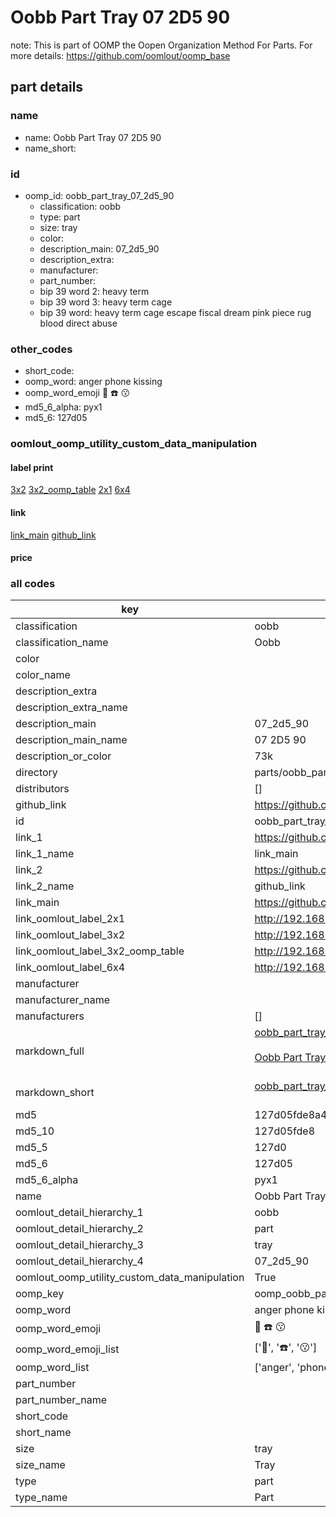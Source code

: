 # Oobb Part Tray 07 2D5 90  

note: This is part of OOMP the Oopen Organization Method For Parts. For more details: https://github.com/oomlout/oomp_base

##  part details





### name
* name: Oobb Part Tray 07 2D5 90
* name_short: 
### id
* oomp_id: oobb_part_tray_07_2d5_90
  * classification: oobb
  * type: part
  * size: tray
  * color: 
  * description_main: 07_2d5_90
  * description_extra: 
  * manufacturer: 
  * part_number: 
  * bip 39 word 2: heavy term
  * bip 39 word 3: heavy term cage
  * bip 39 word: heavy term cage escape fiscal dream pink piece rug blood direct abuse

### other_codes
* short_code: 
* oomp_word: anger phone kissing
* oomp_word_emoji :anger: :phone: :kissing:
* md5_6_alpha: pyx1
* md5_6: 127d05






### oomlout_oomp_utility_custom_data_manipulation
#### label print
[3x2](http://192.168.1.245:1112/?label=oomp%20pyx1)
[3x2_oomp_table](http://192.168.1.107:1112/?label=oomp%20pyx1)
[2x1](http://192.168.1.242:1112/?label=oomp%20pyx1)
[6x4](http://192.168.1.55:1112/?label=oomp%20pyx1)    

#### link

[link_main](https://github.com/oomlout/oomlout_oomp_current_version_messy/tree/main/parts/oobb_part_tray_07_2d5_90) [github_link](https://github.com/oomlout/oomlout_oomp_part_src/tree/main/parts/oobb_part_tray_07_2d5_90)                             

#### price







### all codes 
| key | value |  
| --- | --- |  
| classification | oobb |  
| classification_name | Oobb |  
| color |  |  
| color_name |  |  
| description_extra |  |  
| description_extra_name |  |  
| description_main | 07_2d5_90 |  
| description_main_name | 07 2D5 90 |  
| description_or_color | 73k |  
| directory | parts/oobb_part_tray_07_2d5_90 |  
| distributors | [] |  
| github_link | https://github.com/oomlout/oomlout_oomp_part_src/tree/main/parts/oobb_part_tray_07_2d5_90 |  
| id | oobb_part_tray_07_2d5_90 |  
| link_1 | https://github.com/oomlout/oomlout_oomp_current_version_messy/tree/main/parts/oobb_part_tray_07_2d5_90 |  
| link_1_name | link_main |  
| link_2 | https://github.com/oomlout/oomlout_oomp_part_src/tree/main/parts/oobb_part_tray_07_2d5_90 |  
| link_2_name | github_link |  
| link_main | https://github.com/oomlout/oomlout_oomp_current_version_messy/tree/main/parts/oobb_part_tray_07_2d5_90 |  
| link_oomlout_label_2x1 | http://192.168.1.242:1112/?label=oomp%20pyx1 |  
| link_oomlout_label_3x2 | http://192.168.1.245:1112/?label=oomp%20pyx1 |  
| link_oomlout_label_3x2_oomp_table | http://192.168.1.107:1112/?label=oomp%20pyx1 |  
| link_oomlout_label_6x4 | http://192.168.1.55:1112/?label=oomp%20pyx1 |  
| manufacturer |  |  
| manufacturer_name |  |  
| manufacturers | [] |  
| markdown_full | [oobb_part_tray_07_2d5_90](https://github.com/oomlout/oomlout_oomp_current_version_messy/tree/main/parts/oobb_part_tray_07_2d5_90)<br>[](https://github.com/oomlout/oomlout_oomp_current_version_messy/tree/main/parts/oobb_part_tray_07_2d5_90)<br>[Oobb Part Tray 07 2D5 90](https://github.com/oomlout/oomlout_oomp_current_version_messy/tree/main/parts/oobb_part_tray_07_2d5_90)<br><br> |  
| markdown_short | [oobb_part_tray_07_2d5_90](https://github.com/oomlout/oomlout_oomp_current_version_messy/tree/main/parts/oobb_part_tray_07_2d5_90)<br><br> |  
| md5 | 127d05fde8a474a10a2bc4d04077db53 |  
| md5_10 | 127d05fde8 |  
| md5_5 | 127d0 |  
| md5_6 | 127d05 |  
| md5_6_alpha | pyx1 |  
| name | Oobb Part Tray 07 2D5 90 |  
| oomlout_detail_hierarchy_1 | oobb |  
| oomlout_detail_hierarchy_2 | part |  
| oomlout_detail_hierarchy_3 | tray |  
| oomlout_detail_hierarchy_4 | 07_2d5_90 |  
| oomlout_oomp_utility_custom_data_manipulation | True |  
| oomp_key | oomp_oobb_part_tray_07_2d5_90 |  
| oomp_word | anger phone kissing |  
| oomp_word_emoji | :anger: :phone: :kissing: |  
| oomp_word_emoji_list | [':anger:', ':phone:', ':kissing:'] |  
| oomp_word_list | ['anger', 'phone', 'kissing'] |  
| part_number |  |  
| part_number_name |  |  
| short_code |  |  
| short_name |  |  
| size | tray |  
| size_name | Tray |  
| type | part |  
| type_name | Part |  
